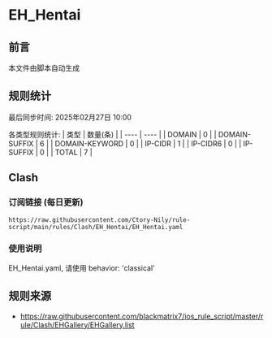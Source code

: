# EH_Hentai

## 前言
本文件由脚本自动生成

## 规则统计
最后同步时间: 2025年02月27日 10:00

各类型规则统计:
| 类型 | 数量(条)  | 
| ---- | ----  |
| DOMAIN | 0 | 
| DOMAIN-SUFFIX | 6 | 
| DOMAIN-KEYWORD | 0 | 
| IP-CIDR | 1 | 
| IP-CIDR6 | 0 | 
| IP-SUFFIX | 0 | 
| TOTAL | 7 | 
## Clash

### 订阅链接 (每日更新)
```
https://raw.githubusercontent.com/Ctory-Nily/rule-script/main/rules/Clash/EH_Hentai/EH_Hentai.yaml
```

### 使用说明
EH_Hentai.yaml, 请使用 behavior: 'classical'

## 规则来源
- https://raw.githubusercontent.com/blackmatrix7/ios_rule_script/master/rule/Clash/EHGallery/EHGallery.list 
